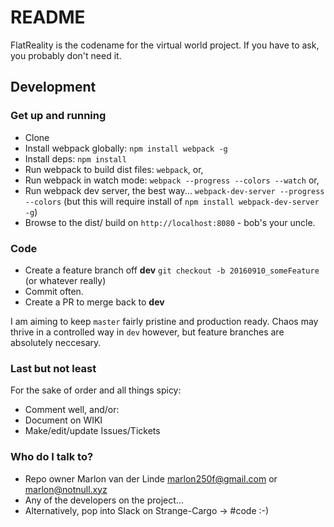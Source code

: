 # README #

FlatReality is the codename for the virtual world project. If you have to ask, you probably don't need it.

## Development ##

### Get up and running ###
* Clone
* Install webpack globally: `npm install webpack -g`
* Install deps: `npm install`
* Run webpack to build dist files: `webpack`, or,
* Run webpack in watch mode: `webpack --progress --colors --watch` or,
* Run webpack dev server, the best way... `webpack-dev-server --progress --colors` (but this will require install of `npm install webpack-dev-server -g`)
* Browse to the dist/ build on `http://localhost:8080` - bob's your uncle.

### Code ###
* Create a feature branch off **dev** `git checkout -b 20160910_someFeature` (or whatever really)
* Commit often.
* Create a PR to merge back to **dev**

I am aiming to keep `master` fairly pristine and production ready. Chaos may thrive in a controlled way in `dev` however, but feature branches are absolutely neccesary.

### Last but not least ###

For the sake of order and all things spicy:

* Comment well, and/or:
* Document on WIKI
* Make/edit/update Issues/Tickets

### Who do I talk to? ###

* Repo owner Marlon van der Linde <marlon250f@gmail.com> or <marlon@notnull.xyz>
* Any of the developers on the project...
* Alternatively, pop into Slack on Strange-Cargo -> #code :-)
